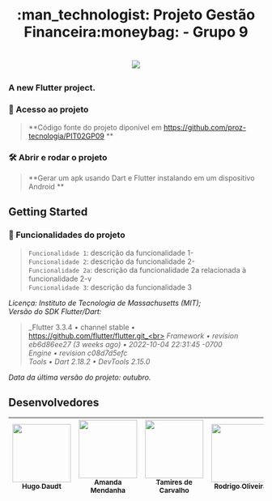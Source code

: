 <h1 align="center"> :man_technologist:   Projeto Gestão Financeira:moneybag: - Grupo 9 <h1>

<p align="center"><img src="http://img.shields.io/static/v1?label=STATUS&message=EM%20DESENVOLVIMENTO&color=GREEN&style=for-the-badge"/></p>

### A new Flutter project.
### 📁 Acesso ao projeto<br>
> **Código fonte do projeto diponível em https://github.com/proz-tecnologia/PIT02GP09 **<br>
### 🛠️ Abrir e rodar o projeto<br>
> **Gerar um apk usando Dart e Flutter instalando em um dispositivo Android **<br>
## Getting Started
### :hammer: Funcionalidades do projeto<br> 
> `Funcionalidade 1`: descrição da funcionalidade 1-<br> 
> `Funcionalidade 2`: descrição da funcionalidade 2-<br> 
> `Funcionalidade 2a`: descrição da funcionalidade 2a relacionada à funcionalidade 2-v<br> 
> `Funcionalidade 3`: descrição da funcionalidade 3<br>
	
_Licença: Instituto de Tecnologia de Massachusetts (MIT);_<br>
_Versão do SDK Flutter/Dart:_<br>
> _Flutter 3.3.4 • channel stable • https://github.com/flutter/flutter.git_<br>
> _Framework • revision eb6d86ee27 (3 weeks ago) • 2022-10-04 22:31:45 -0700_<br>
> _Engine • revision c08d7d5efc_<br>
> _Tools • Dart 2.18.2 • DevTools 2.15.0_<br>
	
_Data da última versão do projeto: outubro._<br>
	
## Desenvolvedores

| [<img src="https://avatars.githubusercontent.com/u/70405742?v=4" width=115><br><sub>Hugo Daudt</sub>](https://github.com/HugoDaudt) |  [<img src="https://avatars.githubusercontent.com/u/112892707?v=4" width=115><br><sub>Amanda Mendanha</sub>](https://github.com/Amanda-Mendanha) |  [<img src="https://avatars.githubusercontent.com/u/113555317?v=4" width=115><br><sub>Tamires de Carvalho</sub>](https://github.com/TamiresDCarvalho) |  [<img src="https://avatars.githubusercontent.com/u/67833327?v=4" width=115><br><sub>Rodrigo Oliveira</sub>](https://github.com/rexoliveira) |
| :---: | :---: | :---: | :---: 

	
  



